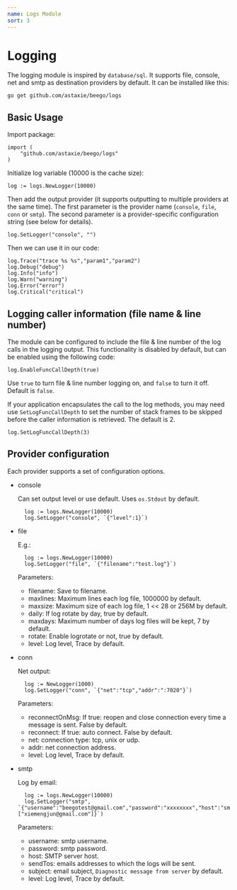 ```yaml
---
name: Logs Module
sort: 3
---
```


# Logging

The logging module is inspired by `database/sql`. It supports file, console, net and smtp as destination providers by default. It can be installed like this:

	go get github.com/astaxie/beego/logs

## Basic Usage

Import package:

	import (
		"github.com/astaxie/beego/logs"
	)

Initialize log variable (10000 is the cache size):

	log := logs.NewLogger(10000)

Then add the output provider (it supports outputting to multiple providers at the same time). The first parameter is the provider name (`console`, `file`, `conn` or `smtp`). The second parameter is a provider-specific configuration string (see below for details).

	log.SetLogger("console", "")

Then we can use it in our code:

	log.Trace("trace %s %s","param1","param2")
	log.Debug("debug")
	log.Info("info")
	log.Warn("warning")
	log.Error("error")
	log.Critical("critical")

## Logging caller information (file name & line number)

The module can be configured to include the file & line number of the log calls in the logging output. This functionality is disabled by default, but can be enabled using the following code:

	log.EnableFuncCallDepth(true)

Use `true` to turn file & line number logging on, and `false` to turn it off. Default is `false`.

If your application encapsulates the call to the log methods, you may need use `SetLogFuncCallDepth` to set the number of stack frames to be skipped before the caller information is retrieved. The default is 2.

	log.SetLogFuncCallDepth(3)

## Provider configuration

Each provider supports a set of configuration options.

- console

	Can set output level or use default. Uses `os.Stdout` by default.

		log := logs.NewLogger(10000)
		log.SetLogger("console", `{"level":1}`)

- file

	E.g.:

		log := logs.NewLogger(10000)
		log.SetLogger("file", `{"filename":"test.log"}`)

	Parameters:
	- filename: Save to filename.
	- maxlines: Maximum lines each log file, 1000000 by default.
	- maxsize: Maximum size of each log file, 1 << 28 or 256M by default.
	- daily: If log rotate by day, true by default.
	- maxdays: Maximum number of days log files will be kept, 7 by default.
	- rotate: Enable logrotate or not, true by default.
	- level: Log level, Trace by default.

- conn

	Net output:

		log := NewLogger(1000)
		log.SetLogger("conn", `{"net":"tcp","addr":":7020"}`)

	Parameters:
	- reconnectOnMsg: If true: reopen and close connection every time a message is sent. False by default.
	- reconnect: If true: auto connect. False by default.
	- net: connection type: tcp, unix or udp.
	- addr: net connection address.
	- level: Log level, Trace by default.

- smtp

	Log by email:

		log := logs.NewLogger(10000)
		log.SetLogger("smtp", `{"username":"beegotest@gmail.com","password":"xxxxxxxx","host":"smtp.gmail.com:587","sendTos":["xiemengjun@gmail.com"]}`)

	Parameters:
	- username: smtp username.
	- password: smtp password.
	- host: SMTP server host.
	- sendTos: emails addresses to which the logs will be sent.
	- subject: email subject, `Diagnostic message from server` by default.
	- level: Log level, Trace by default.
